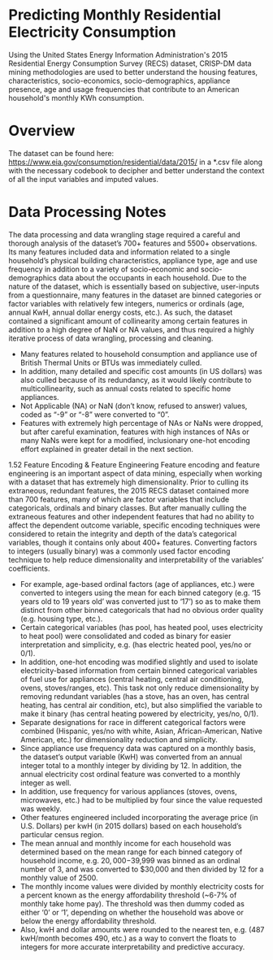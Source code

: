# Predicting Monthly Residential Electricity Consumption 

Using the United States Energy Information Administration's 2015 Residential Energy Consumption Survey (RECS) dataset, CRISP-DM data mining methodologies are used to better understand the housing features, characteristics, socio-economics, socio-demographics, appliance presence, age and usage frequencies that contribute to an American household's monthly KWh consumption. 

# Overview 

The dataset can be found here: https://www.eia.gov/consumption/residential/data/2015/ in a *.csv file along with the necessary codebook to decipher and better understand the context of all the input variables and imputed values. 

# Data Processing Notes 

The data processing and data wrangling stage required a careful and thorough analysis of the dataset’s 700+ features and 5500+ observations. Its many features included data and information related to a single household’s physical building characteristics, appliance type, age and use frequency in addition to a variety of socio-economic and socio-demographics data about the occupants in each household. Due to the nature of the dataset, which is essentially based on subjective, user-inputs from a questionnaire, many features in the dataset are binned categories or factor variables with relatively few integers, numerics or ordinals (age, annual KwH, annual dollar energy costs, etc.). As such, the dataset contained a significant amount of collinearity among certain features in addition to a high degree of NaN or NA values, and thus required a highly iterative process of data wrangling, processing and cleaning.

-	Many features related to household consumption and appliance use of British Thermal Units or BTUs was immediately culled.  
-	In addition, many detailed and specific cost amounts (in US dollars) was also culled because of its redundancy, as it would likely contribute to multicollinearity, such as annual costs related to specific home appliances. 
-	Not Applicable (NA) or NaN (don’t know, refused to answer) values, coded as “-9” or “-8” were converted to “0”. 
-	Features with extremely high percentage of NAs or NaNs were dropped, but after careful examination, features with high instances of NAs or many NaNs were kept for a modified, inclusionary one-hot encoding effort explained in greater detail in the next section. 

1.52 Feature Encoding & Feature Engineering
Feature encoding and feature engineering is an important aspect of data mining, especially when working with a dataset that has extremely high dimensionality. Prior to culling its extraneous, redundant features, the 2015 RECS dataset contained more than 700 features, many of which are factor variables that include categoricals, ordinals and binary classes. But after manually culling the extraneous features and other independent features that had no ability to affect the dependent outcome variable, specific encoding techniques were considered to retain the integrity and depth of the data’s categorical variables, though it contains only about 400+ features. Converting factors to integers (usually binary) was a commonly used factor encoding technique to help reduce dimensionality and interpretability of the variables’ coefficients. 

-	For example, age-based ordinal factors (age of appliances, etc.) were converted to integers using the mean for each binned category (e.g. ‘15 years old to 19 years old’ was converted just to ‘17’) so as to make them distinct from other binned categoricals that had no obvious order quality (e.g. housing type, etc.). 
-	Certain categorical variables (has pool, has heated pool, uses electricity to heat pool) were consolidated and coded as binary for easier interpretation and simplicity, e.g. (has electric heated pool, yes/no or 0/1). 
-	In addition, one-hot encoding was modified slightly and used to isolate electricity-based information from certain binned categorical variables of fuel use for appliances (central heating, central air conditioning, ovens, stoves/ranges, etc). This task not only reduce dimensionality by removing redundant variables (has a stove, has an oven, has central heating, has central air condition, etc), but also simplified the variable to make it binary (has central heating powered by electricity, yes/no, 0/1). 
-	Separate designations for race in different categorical factors were combined (Hispanic, yes/no with white, Asian, African-American, Native American, etc.) for dimensionality reduction and simplicity.
-	Since appliance use frequency data was captured on a monthly basis, the dataset’s output variable (KwH) was converted from an annual integer total to a monthly integer by dividing by 12. In addition, the annual electricity cost ordinal feature was converted to a monthly integer as well. 
-	In addition, use frequency for various appliances (stoves, ovens, microwaves, etc.) had to be multiplied by four since the value requested was weekly. 
-	Other features engineered included incorporating the average price (in U.S. Dollars) per kwH (in 2015 dollars) based on each household’s particular census region. 
-	The mean annual and monthly income for each household was determined based on the mean range for each binned category of household income, e.g. $20,000-$39,999 was binned as an ordinal number of 3, and was converted to $30,000 and then divided by 12 for a monthly value of 2500. 
-	The monthly income values were divided by monthly electricity costs for a percent known as the energy affordability threshold (~6-7% of monthly take home pay). The threshold was then dummy coded as either ‘0’ or ‘1’, depending on whether the household was above or below the energy affordability threshold. 
-	Also, kwH and dollar amounts were rounded to the nearest ten, e.g. (487 kwH/month becomes 490, etc.) as a way to convert the floats to integers for more accurate interpretability and predictive accuracy. 

